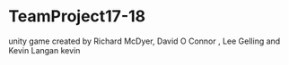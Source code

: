 # TeamProject17-18
unity game created by Richard McDyer, David O Connor , Lee Gelling and Kevin Langan 
kevin
